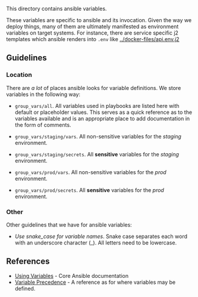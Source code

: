 This directory contains ansible variables.

These variables are specific to ansible and its invocation.  Given
the way we deploy things, many of them are ultimately manifested as environment
variables on target systems.  For instance, there are service specific j2
templates which ansible renders into `.env` like
[../docker-files/api.env.j2](../docker-files/api.env.j2)

## Guidelines

### Location

There are *a lot* of places ansible looks for variable definitions.  We store
variables in the following way:

- `group_vars/all`.  All variables used in playbooks are listed here with default or 
  placeholder values.  This serves as a quick reference as to the variables available and
  is an appropriate place to add documentation in the form of comments.

- `group_vars/staging/vars`.  All non-sensitive variables for the *staging*
  environment.

- `group_vars/staging/secrets`.  All **sensitive** variables for the *staging*
  environment.

- `group_vars/prod/vars`.  All non-sensitive variables for the *prod*
  environment.

- `group_vars/prod/secrets`.  All **sensitive** variables for the *prod*
  environment.

### Other
Other guidelines that we have for ansible variables:
- *Use snake_case for variable names*. Snake case separates each word with an underscore character (_).
All letters need to be lowercase.

## References
- [Using Variables](https://docs.ansible.com/ansible/latest/playbook_guide/playbooks_variables.html) - Core Ansible documentation
- [Variable Precedence](https://docs.ansible.com/ansible/latest/playbook_guide/playbooks_variables.html#variable-precedence-where-should-i-put-a-variable) - A reference as for where variables may be defined.

